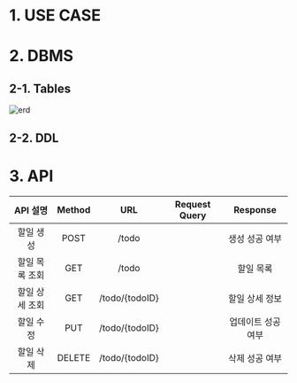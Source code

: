 # 1. USE CASE
# 2. DBMS
## 2-1. Tables
![erd](https://github.com/ddalkyTokky/KotlinSpring_TODO_Backend/assets/47583083/c97c9d9a-9f9a-4788-a585-be762c30e980)
## 2-2. DDL
# 3. API
|API 설명|Method|URL|Request Query|Response|
|:---:|:---:|:---:|:---:|:---:|
|할일 생성|POST|/todo||생성 성공 여부|
|할일 목록 조회|GET|/todo||할일 목록|
|할일 상세 조회|GET|/todo/{todoID}||할일 상세 정보|
|할일 수정|PUT|/todo/{todoID}||업데이트 성공 여부|
|할일 삭제|DELETE|/todo/{todoID}||삭제 성공 여부|
